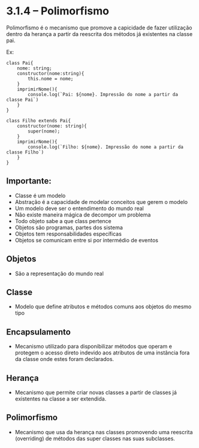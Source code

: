 # 3.1.4 – Polimorfismo

Polimorfismo é o mecanismo que promove a capicidade de fazer utilização dentro da herança a partir da reescrita dos métodos já existentes na classe pai.

Ex:

```
class Pai{
    nome: string;
    constructor(nome:string){
        this.nome = nome;
    }
    imprimirNome(){
        console.log(`Pai: ${nome}. Impressão do nome a partir da classe Pai`)
    }
}
```

```
class Filho extends Pai{
    constructor(nome: string){
        super(nome);
    }
    imprimirNome(){
        console.log(`Filho: ${nome}. Impressão do nome a partir da classe Filho`)
    }
}
```
## Importante:
- Classe é um modelo
- Abstração é a capacidade de modelar conceitos que gerem o modelo
- Um modelo deve ser o entendimento do mundo real
- Não existe maneira mágica de decompor um problema
- Todo objeto sabe a que class pertence
- Objetos são programas, partes dos sistema
- Objetos tem responsabilidades específicas
- Objetos se comunicam entre si por intermédio de eventos
  
## Objetos
- São a representação do mundo real
  
## Classe
- Modelo que define atributos e métodos comuns aos objetos do mesmo tipo
  
## Encapsulamento
- Mecanismo utilizado para disponibilizar métodos que operam e protegem o acesso direto indevido aos atributos de uma instância fora da classe onde estes foram declarados.
  
## Herança
- Mecanismo que permite criar novas classes a partir de classes já existentes na classe a ser extendida.
  
## Polimorfismo
- Mecanismo que usa da herança nas classes promovendo uma reescrita (overriding) de métodos das super classes nas suas subclasses.

